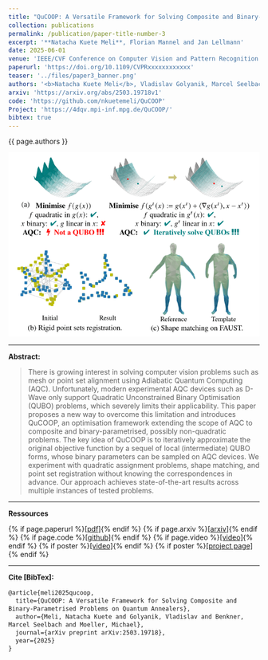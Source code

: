 ```yaml
---
title: "QuCOOP: A Versatile Framework for Solving Composite and Binary-Parametrised Problems on Quantum Annealers"
collection: publications
permalink: /publication/paper-title-number-3
excerpt: '**Natacha Kuete Meli**, Florian Mannel and Jan Lellmann'
date: 2025-06-01
venue: 'IEEE/CVF Conference on Computer Vision and Pattern Recognition (CVPR)'
paperurl: 'https://doi.org/10.1109/CVPRxxxxxxxxxxxx'
teaser: '../files/paper3_banner.png'
authors: '<b>Natacha Kuete Meli</b>, Vladislav Golyanik, Marcel Seelbach Benkner, Michael Moeller'
arxiv: 'https://arxiv.org/abs/2503.19718v1'
code: 'https://github.com/nkuetemeli/QuCOOP'
Project: 'https://4dqv.mpi-inf.mpg.de/QuCOOP/'
bibtex: true
---
```


{{ page.authors }}

<img src="../files/paper3_banner.png" width='900'/>

---
**Abstract:**

>There is growing interest in solving computer vision problems such as mesh or point set alignment using Adiabatic Quantum Computing (AQC). 
Unfortunately, modern experimental AQC devices such as D-Wave only support Quadratic Unconstrained Binary Optimisation (QUBO) problems, which severely limits their applicability. 
This paper proposes a new way to overcome this limitation and introduces QuCOOP, an optimisation framework extending the scope of AQC to composite and binary-parametrised, possibly non-quadratic problems. 
The key idea of QuCOOP is to iteratively approximate the original objective function by a sequel of local (intermediate) QUBO forms, whose binary parameters can be sampled on AQC devices.
We experiment with quadratic assignment problems, shape matching, and point set registration without knowing the correspondences in advance. 
Our approach achieves state-of-the-art results across multiple instances of tested problems.

---
**Ressources**

{% if page.paperurl %}<a href=" {{ page.paperurl }} ">[pdf]</a>{% endif %} 
{% if page.arxiv %}<a href=" {{ page.arxiv }} ">[arxiv]</a>{% endif %} 
{% if page.code %}<a href=" {{ page.code }} ">[github]</a>{% endif %} 
{% if page.video %}<a href=" {{ page.video }} ">[video]</a>{% endif %} 
{% if poster %}<a href=" {{ page.poster }} ">[video]</a>{% endif %}
{% if poster %}<a href=" {{ page.project }} ">[project page]</a>{% endif %}

---
**Cite [BibTex]:**

    @article{meli2025qucoop,
      title={QuCOOP: A Versatile Framework for Solving Composite and Binary-Parametrised Problems on Quantum Annealers},
      author={Meli, Natacha Kuete and Golyanik, Vladislav and Benkner, Marcel Seelbach and Moeller, Michael},
      journal={arXiv preprint arXiv:2503.19718},
      year={2025}
    }
